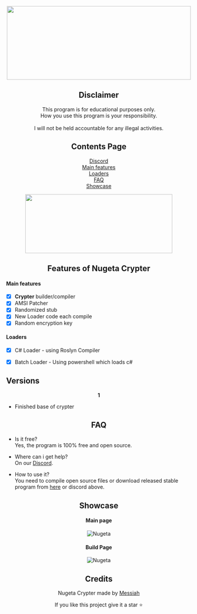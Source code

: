 <div align="center">

<a href="https://discord.gg/gb5EXcB2GX">
  <img src="https://media.discordapp.net/attachments/1086341505452617751/1096472508993110046/Screenshot_2023-04-10_003705.png" width="500" height="200" />
</a>

## Disclaimer

This program is for educational purposes only.<br />
How you use this program is your responsibility.<br />
<br />
I will not be held accountable for any illegal activities.
  
## Contents Page
[Discord](https://discord.gg/gb5EXcB2GX)<br/>
[Main features](https://github.com/Nugeta/NugetaCrypter/blob/main/README.md#main-features)<br/>
[Loaders ](https://github.com/Nugeta/NugetaCrypter/blob/main/README.md#stealer-features)<br/>
[FAQ](https://github.com/Nugeta/NugetaCrypter/blob/main/README.md#faq)<br/>
[Showcase](hhttps://github.com/Nugeta/NugetaCrypter/blob/main/README.md#showcase)<br/>
  
<a href="https://github.com/Nugeta/NugetaCrypter/releases/download/Release/Nugeta.rar">
  <img src="https://media.discordapp.net/attachments/1086341505452617751/1096472508993110046/Screenshot_2023-04-10_003705.png" width="400" height="160" />
</a>

## Features of Nugeta Crypter

</div>

#### Main features

- [x] **Crypter** builder/compiler
- [x] AMSI Patcher
- [x] Randomized stub
- [x] New Loader code each compile
- [x] Random encryption key

#### Loaders

- [x] C# Loader - using Roslyn Compiler
- [x] Batch Loader - Using powershell which loads c#


  
## Versions 
  
</div>
<div align="center">
 
  
**1**
  
</div>

- Finished base of crypter
  

<div align="center">

## FAQ

</div>

- Is it free?<br />
Yes, the program is 100% free and open source.

- Where can i get help?<br />
On our [Discord](https://discord.gg/gb5EXcB2GX).

- How to use it?<br />
You need to compile open source files or download released stable program from [here](https://github.com/Nugeta/NugetaCrypter/releases/download/Release/Nugeta.rar) or discord above.

<div align="center">

## Showcase

#### Main page
![Nugeta](https://media.discordapp.net/attachments/1086341505452617751/1096474344680599702/image.png)
#### Build Page
![Nugeta](https://media.discordapp.net/attachments/1086341505452617751/1096474344923873400/image.png)

<div align="center">

## Credits
Nugeta Crypter made by [Messiah](https://github.com/Nugeta)
<br />

  
If you like this project give it a star ⭐

</div>
